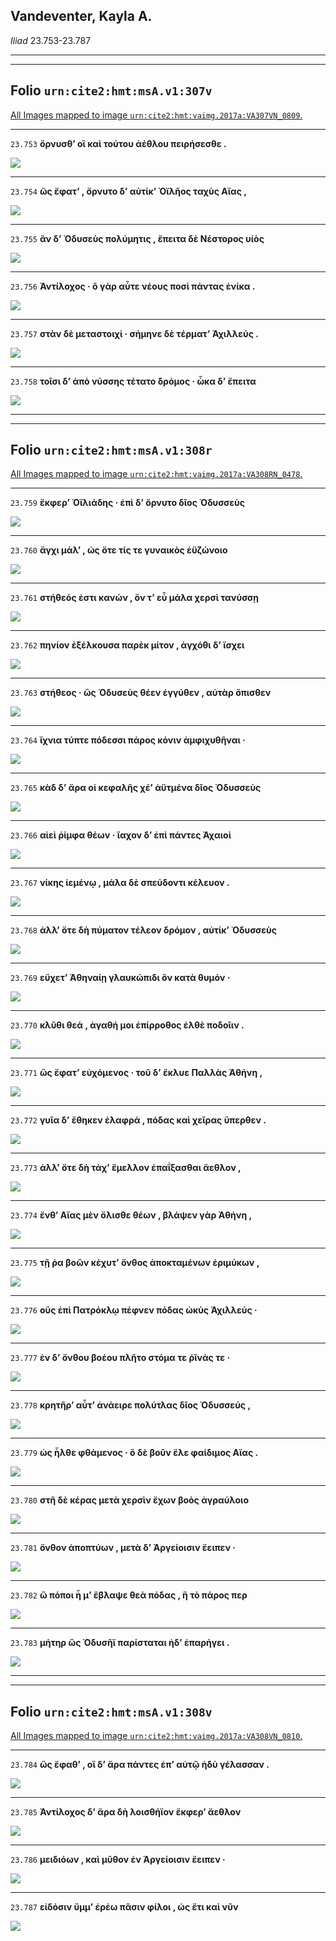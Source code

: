 

## Vandeventer, Kayla A.

*Iliad* 23.753-23.787

---

---

## **Folio `urn:cite2:hmt:msA.v1:307v`**



[All Images mapped to image `urn:cite2:hmt:vaimg.2017a:VA307VN_0809`.](http://www.homermultitext.org/ict2/index.html?urn=urn:cite2:hmt:vaimg.2017a:VA307VN_0809@0.4678,0.6123,0.4536,0.02241&urn=urn:cite2:hmt:vaimg.2017a:VA307VN_0809@0.4923,0.6315,0.4130,0.01715&urn=urn:cite2:hmt:vaimg.2017a:VA307VN_0809@0.4937,0.6479,0.4224,0.01909&urn=urn:cite2:hmt:vaimg.2017a:VA307VN_0809@0.4899,0.6693,0.4234,0.02089&urn=urn:cite2:hmt:vaimg.2017a:VA307VN_0809@0.4934,0.6841,0.4272,0.02490&urn=urn:cite2:hmt:vaimg.2017a:VA307VN_0809@0.4784,0.7022,0.4357,0.02669)

---- 

 `23.753`  **ὄρνυσθʼ οἳ καὶ τούτου ἀέθλου πειρήσεσθε .** 

 <a href="http://www.homermultitext.org/ict2/index.html?urn=urn:cite2:hmt:vaimg.2017a:VA307VN_0809@0.4678,0.6123,0.4536,0.02241"><img src="http://beta.hpcc.uh.edu/scs/image/500/500/urn:cite2:hmt:vaimg.2017a:VA307VN_0809@0.4678,0.6123,0.4536,0.02241"/></a> 

---- 

 `23.754`  **ὣς ἔφατʼ , ὄρνυτο δʼ αὐτίκʼ Ὀϊλῆος ταχὺς Αἴας ,** 

 <a href="http://www.homermultitext.org/ict2/index.html?urn=urn:cite2:hmt:vaimg.2017a:VA307VN_0809@0.4923,0.6315,0.4130,0.01715"><img src="http://beta.hpcc.uh.edu/scs/image/500/500/urn:cite2:hmt:vaimg.2017a:VA307VN_0809@0.4923,0.6315,0.4130,0.01715"/></a> 

---- 

 `23.755`  **ἂν δʼ Ὀδυσεὺς πολύμητις , ἔπειτα δὲ Νέστορος υἱὸς** 

 <a href="http://www.homermultitext.org/ict2/index.html?urn=urn:cite2:hmt:vaimg.2017a:VA307VN_0809@0.4937,0.6479,0.4224,0.01909"><img src="http://beta.hpcc.uh.edu/scs/image/500/500/urn:cite2:hmt:vaimg.2017a:VA307VN_0809@0.4937,0.6479,0.4224,0.01909"/></a> 

---- 

 `23.756`  **Ἀντίλοχος · ὃ γὰρ αὖτε νέους ποσὶ πάντας ἐνίκα .** 

 <a href="http://www.homermultitext.org/ict2/index.html?urn=urn:cite2:hmt:vaimg.2017a:VA307VN_0809@0.4899,0.6693,0.4234,0.02089"><img src="http://beta.hpcc.uh.edu/scs/image/500/500/urn:cite2:hmt:vaimg.2017a:VA307VN_0809@0.4899,0.6693,0.4234,0.02089"/></a> 

---- 

 `23.757`  **στὰν δὲ μεταστοιχί · σήμηνε δὲ τέρματʼ Ἀχιλλεύς .** 

 <a href="http://www.homermultitext.org/ict2/index.html?urn=urn:cite2:hmt:vaimg.2017a:VA307VN_0809@0.4934,0.6841,0.4272,0.02490"><img src="http://beta.hpcc.uh.edu/scs/image/500/500/urn:cite2:hmt:vaimg.2017a:VA307VN_0809@0.4934,0.6841,0.4272,0.02490"/></a> 

---- 

 `23.758`  **τοῖσι δʼ ἀπὸ νύσσης τέτατο δρόμος · ὦκα δʼ ἔπειτα** 

 <a href="http://www.homermultitext.org/ict2/index.html?urn=urn:cite2:hmt:vaimg.2017a:VA307VN_0809@0.4784,0.7022,0.4357,0.02669"><img src="http://beta.hpcc.uh.edu/scs/image/500/500/urn:cite2:hmt:vaimg.2017a:VA307VN_0809@0.4784,0.7022,0.4357,0.02669"/></a> 

---

---

## **Folio `urn:cite2:hmt:msA.v1:308r`**



[All Images mapped to image `urn:cite2:hmt:vaimg.2017a:VA308RN_0478`.](http://www.homermultitext.org/ict2/index.html?urn=urn:cite2:hmt:vaimg.2017a:VA308RN_0478@0.2085,0.1914,0.3773,0.02711&urn=urn:cite2:hmt:vaimg.2017a:VA308RN_0478@0.2073,0.2130,0.3729,0.02683&urn=urn:cite2:hmt:vaimg.2017a:VA308RN_0478@0.2063,0.2360,0.4062,0.02102&urn=urn:cite2:hmt:vaimg.2017a:VA308RN_0478@0.2060,0.2510,0.4005,0.02324&urn=urn:cite2:hmt:vaimg.2017a:VA308RN_0478@0.2084,0.2723,0.4237,0.02268&urn=urn:cite2:hmt:vaimg.2017a:VA308RN_0478@0.2047,0.2896,0.4219,0.02434&urn=urn:cite2:hmt:vaimg.2017a:VA308RN_0478@0.2023,0.3069,0.4368,0.02600&urn=urn:cite2:hmt:vaimg.2017a:VA308RN_0478@0.2019,0.3278,0.4071,0.02254&urn=urn:cite2:hmt:vaimg.2017a:VA308RN_0478@0.2045,0.3477,0.3963,0.02172&urn=urn:cite2:hmt:vaimg.2017a:VA308RN_0478@0.1990,0.3649,0.4427,0.02752&urn=urn:cite2:hmt:vaimg.2017a:VA308RN_0478@0.1984,0.3844,0.4154,0.02600&urn=urn:cite2:hmt:vaimg.2017a:VA308RN_0478@0.2032,0.4055,0.4206,0.02393&urn=urn:cite2:hmt:vaimg.2017a:VA308RN_0478@0.1984,0.4248,0.4573,0.02268&urn=urn:cite2:hmt:vaimg.2017a:VA308RN_0478@0.1960,0.4408,0.4573,0.02669&urn=urn:cite2:hmt:vaimg.2017a:VA308RN_0478@0.1947,0.4628,0.4134,0.02227&urn=urn:cite2:hmt:vaimg.2017a:VA308RN_0478@0.1969,0.4820,0.4353,0.02089&urn=urn:cite2:hmt:vaimg.2017a:VA308RN_0478@0.1945,0.4986,0.4713,0.02517&urn=urn:cite2:hmt:vaimg.2017a:VA308RN_0478@0.2119,0.5202,0.4453,0.02310&urn=urn:cite2:hmt:vaimg.2017a:VA308RN_0478@0.2113,0.5378,0.3990,0.02296&urn=urn:cite2:hmt:vaimg.2017a:VA308RN_0478@0.2097,0.5584,0.4154,0.02116&urn=urn:cite2:hmt:vaimg.2017a:VA308RN_0478@0.2010,0.5744,0.4519,0.02351&urn=urn:cite2:hmt:vaimg.2017a:VA308RN_0478@0.2043,0.5935,0.4213,0.02545&urn=urn:cite2:hmt:vaimg.2017a:VA308RN_0478@0.2060,0.6131,0.4066,0.02351&urn=urn:cite2:hmt:vaimg.2017a:VA308RN_0478@0.1997,0.6331,0.4416,0.02227&urn=urn:cite2:hmt:vaimg.2017a:VA308RN_0478@0.2038,0.6509,0.4108,0.02863)

---- 

 `23.759`  **ἔκφερʼ Ὀϊλιάδης · ἐπὶ δʼ ὄρνυτο δῖος Ὀδυσσεὺς** 

 <a href="http://www.homermultitext.org/ict2/index.html?urn=urn:cite2:hmt:vaimg.2017a:VA308RN_0478@0.2085,0.1914,0.3773,0.02711"><img src="http://beta.hpcc.uh.edu/scs/image/500/500/urn:cite2:hmt:vaimg.2017a:VA308RN_0478@0.2085,0.1914,0.3773,0.02711"/></a> 

---- 

 `23.760`  **ἄγχι μάλʼ , ὡς ὅτε τίς τε γυναικὸς ἐϋζώνοιο** 

 <a href="http://www.homermultitext.org/ict2/index.html?urn=urn:cite2:hmt:vaimg.2017a:VA308RN_0478@0.2073,0.2130,0.3729,0.02683"><img src="http://beta.hpcc.uh.edu/scs/image/500/500/urn:cite2:hmt:vaimg.2017a:VA308RN_0478@0.2073,0.2130,0.3729,0.02683"/></a> 

---- 

 `23.761`  **στήθεός ἐστι κανών , ὅν τʼ εὖ μάλα χερσὶ τανύσσῃ** 

 <a href="http://www.homermultitext.org/ict2/index.html?urn=urn:cite2:hmt:vaimg.2017a:VA308RN_0478@0.2063,0.2360,0.4062,0.02102"><img src="http://beta.hpcc.uh.edu/scs/image/500/500/urn:cite2:hmt:vaimg.2017a:VA308RN_0478@0.2063,0.2360,0.4062,0.02102"/></a> 

---- 

 `23.762`  **πηνίον ἐξέλκουσα παρὲκ μίτον , ἀγχόθι δʼ ἴσχει** 

 <a href="http://www.homermultitext.org/ict2/index.html?urn=urn:cite2:hmt:vaimg.2017a:VA308RN_0478@0.2060,0.2510,0.4005,0.02324"><img src="http://beta.hpcc.uh.edu/scs/image/500/500/urn:cite2:hmt:vaimg.2017a:VA308RN_0478@0.2060,0.2510,0.4005,0.02324"/></a> 

---- 

 `23.763`  **στήθεος · ὣς Ὀδυσεὺς θέεν ἐγγύθεν , αὐτὰρ ὄπισθεν** 

 <a href="http://www.homermultitext.org/ict2/index.html?urn=urn:cite2:hmt:vaimg.2017a:VA308RN_0478@0.2084,0.2723,0.4237,0.02268"><img src="http://beta.hpcc.uh.edu/scs/image/500/500/urn:cite2:hmt:vaimg.2017a:VA308RN_0478@0.2084,0.2723,0.4237,0.02268"/></a> 

---- 

 `23.764`  **ἴχνια τύπτε πόδεσσι πάρος κόνιν ἀμφιχυθῆναι ·** 

 <a href="http://www.homermultitext.org/ict2/index.html?urn=urn:cite2:hmt:vaimg.2017a:VA308RN_0478@0.2047,0.2896,0.4219,0.02434"><img src="http://beta.hpcc.uh.edu/scs/image/500/500/urn:cite2:hmt:vaimg.2017a:VA308RN_0478@0.2047,0.2896,0.4219,0.02434"/></a> 

---- 

 `23.765`  **κὰδ δʼ ἄρα οἱ κεφαλῆς χέʼ ἀϋτμένα δῖος Ὀδυσσεὺς** 

 <a href="http://www.homermultitext.org/ict2/index.html?urn=urn:cite2:hmt:vaimg.2017a:VA308RN_0478@0.2023,0.3069,0.4368,0.02600"><img src="http://beta.hpcc.uh.edu/scs/image/500/500/urn:cite2:hmt:vaimg.2017a:VA308RN_0478@0.2023,0.3069,0.4368,0.02600"/></a> 

---- 

 `23.766`  **αἰεὶ ῥίμφα θέων · ἴαχον δʼ ἐπὶ πάντες Ἀχαιοὶ** 

 <a href="http://www.homermultitext.org/ict2/index.html?urn=urn:cite2:hmt:vaimg.2017a:VA308RN_0478@0.2019,0.3278,0.4071,0.02254"><img src="http://beta.hpcc.uh.edu/scs/image/500/500/urn:cite2:hmt:vaimg.2017a:VA308RN_0478@0.2019,0.3278,0.4071,0.02254"/></a> 

---- 

 `23.767`  **νίκης ἱεμένῳ , μάλα δὲ σπεύδοντι κέλευον .** 

 <a href="http://www.homermultitext.org/ict2/index.html?urn=urn:cite2:hmt:vaimg.2017a:VA308RN_0478@0.2045,0.3477,0.3963,0.02172"><img src="http://beta.hpcc.uh.edu/scs/image/500/500/urn:cite2:hmt:vaimg.2017a:VA308RN_0478@0.2045,0.3477,0.3963,0.02172"/></a> 

---- 

 `23.768`  **ἀλλʼ ὅτε δὴ πύματον τέλεον δρόμον , αὐτίκʼ Ὀδυσσεὺς** 

 <a href="http://www.homermultitext.org/ict2/index.html?urn=urn:cite2:hmt:vaimg.2017a:VA308RN_0478@0.1990,0.3649,0.4427,0.02752"><img src="http://beta.hpcc.uh.edu/scs/image/500/500/urn:cite2:hmt:vaimg.2017a:VA308RN_0478@0.1990,0.3649,0.4427,0.02752"/></a> 

---- 

 `23.769`  **εὔχετʼ Ἀθηναίῃ γλαυκώπιδι ὃν κατὰ θυμόν ·** 

 <a href="http://www.homermultitext.org/ict2/index.html?urn=urn:cite2:hmt:vaimg.2017a:VA308RN_0478@0.1984,0.3844,0.4154,0.02600"><img src="http://beta.hpcc.uh.edu/scs/image/500/500/urn:cite2:hmt:vaimg.2017a:VA308RN_0478@0.1984,0.3844,0.4154,0.02600"/></a> 

---- 

 `23.770`  **κλῦθι θεά , ἀγαθή μοι ἐπίρροθος ἐλθὲ ποδοῖιν .** 

 <a href="http://www.homermultitext.org/ict2/index.html?urn=urn:cite2:hmt:vaimg.2017a:VA308RN_0478@0.2032,0.4055,0.4206,0.02393"><img src="http://beta.hpcc.uh.edu/scs/image/500/500/urn:cite2:hmt:vaimg.2017a:VA308RN_0478@0.2032,0.4055,0.4206,0.02393"/></a> 

---- 

 `23.771`  **ὣς ἔφατʼ εὐχόμενος · τοῦ δʼ ἔκλυε Παλλὰς Ἀθήνη ,** 

 <a href="http://www.homermultitext.org/ict2/index.html?urn=urn:cite2:hmt:vaimg.2017a:VA308RN_0478@0.1984,0.4248,0.4573,0.02268"><img src="http://beta.hpcc.uh.edu/scs/image/500/500/urn:cite2:hmt:vaimg.2017a:VA308RN_0478@0.1984,0.4248,0.4573,0.02268"/></a> 

---- 

 `23.772`  **γυῖα δʼ ἔθηκεν ἐλαφρά , πόδας καὶ χεῖρας ὕπερθεν .** 

 <a href="http://www.homermultitext.org/ict2/index.html?urn=urn:cite2:hmt:vaimg.2017a:VA308RN_0478@0.1960,0.4408,0.4573,0.02669"><img src="http://beta.hpcc.uh.edu/scs/image/500/500/urn:cite2:hmt:vaimg.2017a:VA308RN_0478@0.1960,0.4408,0.4573,0.02669"/></a> 

---- 

 `23.773`  **ἀλλʼ ὅτε δὴ τάχʼ ἔμελλον ἐπαΐξασθαι ἄεθλον ,** 

 <a href="http://www.homermultitext.org/ict2/index.html?urn=urn:cite2:hmt:vaimg.2017a:VA308RN_0478@0.1947,0.4628,0.4134,0.02227"><img src="http://beta.hpcc.uh.edu/scs/image/500/500/urn:cite2:hmt:vaimg.2017a:VA308RN_0478@0.1947,0.4628,0.4134,0.02227"/></a> 

---- 

 `23.774`  **ἔνθʼ Αἴας μὲν ὄλισθε θέων , βλάψεν γὰρ Ἀθήνη ,** 

 <a href="http://www.homermultitext.org/ict2/index.html?urn=urn:cite2:hmt:vaimg.2017a:VA308RN_0478@0.1969,0.4820,0.4353,0.02089"><img src="http://beta.hpcc.uh.edu/scs/image/500/500/urn:cite2:hmt:vaimg.2017a:VA308RN_0478@0.1969,0.4820,0.4353,0.02089"/></a> 

---- 

 `23.775`  **τῇ ῥα βοῶν κέχυτʼ ὄνθος ἀποκταμένων ἐριμύκων ,** 

 <a href="http://www.homermultitext.org/ict2/index.html?urn=urn:cite2:hmt:vaimg.2017a:VA308RN_0478@0.1945,0.4986,0.4713,0.02517"><img src="http://beta.hpcc.uh.edu/scs/image/500/500/urn:cite2:hmt:vaimg.2017a:VA308RN_0478@0.1945,0.4986,0.4713,0.02517"/></a> 

---- 

 `23.776`  **οὓς ἐπὶ Πατρόκλῳ πέφνεν πόδας ὠκὺς Ἀχιλλεύς ·** 

 <a href="http://www.homermultitext.org/ict2/index.html?urn=urn:cite2:hmt:vaimg.2017a:VA308RN_0478@0.2119,0.5202,0.4453,0.02310"><img src="http://beta.hpcc.uh.edu/scs/image/500/500/urn:cite2:hmt:vaimg.2017a:VA308RN_0478@0.2119,0.5202,0.4453,0.02310"/></a> 

---- 

 `23.777`  **ἐν δʼ ὄνθου βοέου πλῆτο στόμα τε ῥῖνάς τε ·** 

 <a href="http://www.homermultitext.org/ict2/index.html?urn=urn:cite2:hmt:vaimg.2017a:VA308RN_0478@0.2113,0.5378,0.3990,0.02296"><img src="http://beta.hpcc.uh.edu/scs/image/500/500/urn:cite2:hmt:vaimg.2017a:VA308RN_0478@0.2113,0.5378,0.3990,0.02296"/></a> 

---- 

 `23.778`  **κρητῆρʼ αὖτʼ ἀνάειρε πολύτλας δῖος Ὀδυσσεύς ,** 

 <a href="http://www.homermultitext.org/ict2/index.html?urn=urn:cite2:hmt:vaimg.2017a:VA308RN_0478@0.2097,0.5584,0.4154,0.02116"><img src="http://beta.hpcc.uh.edu/scs/image/500/500/urn:cite2:hmt:vaimg.2017a:VA308RN_0478@0.2097,0.5584,0.4154,0.02116"/></a> 

---- 

 `23.779`  **ὡς ἦλθε φθάμενος · ὃ δὲ βοῦν ἕλε φαίδιμος Αἴας .** 

 <a href="http://www.homermultitext.org/ict2/index.html?urn=urn:cite2:hmt:vaimg.2017a:VA308RN_0478@0.2010,0.5744,0.4519,0.02351"><img src="http://beta.hpcc.uh.edu/scs/image/500/500/urn:cite2:hmt:vaimg.2017a:VA308RN_0478@0.2010,0.5744,0.4519,0.02351"/></a> 

---- 

 `23.780`  **στῆ δὲ κέρας μετὰ χερσὶν ἔχων βοὸς ἀγραύλοιο** 

 <a href="http://www.homermultitext.org/ict2/index.html?urn=urn:cite2:hmt:vaimg.2017a:VA308RN_0478@0.2043,0.5935,0.4213,0.02545"><img src="http://beta.hpcc.uh.edu/scs/image/500/500/urn:cite2:hmt:vaimg.2017a:VA308RN_0478@0.2043,0.5935,0.4213,0.02545"/></a> 

---- 

 `23.781`  **ὄνθον ἀποπτύων , μετὰ δʼ Ἀργείοισιν ἔειπεν ·** 

 <a href="http://www.homermultitext.org/ict2/index.html?urn=urn:cite2:hmt:vaimg.2017a:VA308RN_0478@0.2060,0.6131,0.4066,0.02351"><img src="http://beta.hpcc.uh.edu/scs/image/500/500/urn:cite2:hmt:vaimg.2017a:VA308RN_0478@0.2060,0.6131,0.4066,0.02351"/></a> 

---- 

 `23.782`  **ὢ πόποι ἦ μʼ ἔβλαψε θεὰ πόδας , ἣ τὸ πάρος περ** 

 <a href="http://www.homermultitext.org/ict2/index.html?urn=urn:cite2:hmt:vaimg.2017a:VA308RN_0478@0.1997,0.6331,0.4416,0.02227"><img src="http://beta.hpcc.uh.edu/scs/image/500/500/urn:cite2:hmt:vaimg.2017a:VA308RN_0478@0.1997,0.6331,0.4416,0.02227"/></a> 

---- 

 `23.783`  **μήτηρ ὣς Ὀδυσῆϊ παρίσταται ἠδʼ ἐπαρήγει .** 

 <a href="http://www.homermultitext.org/ict2/index.html?urn=urn:cite2:hmt:vaimg.2017a:VA308RN_0478@0.2038,0.6509,0.4108,0.02863"><img src="http://beta.hpcc.uh.edu/scs/image/500/500/urn:cite2:hmt:vaimg.2017a:VA308RN_0478@0.2038,0.6509,0.4108,0.02863"/></a> 

---

---

## **Folio `urn:cite2:hmt:msA.v1:308v`**



[All Images mapped to image `urn:cite2:hmt:vaimg.2017a:VA308VN_0810`.](http://www.homermultitext.org/ict2/index.html?urn=urn:cite2:hmt:vaimg.2017a:VA308VN_0810@0.4888,0.2225,0.4387,0.02531&urn=urn:cite2:hmt:vaimg.2017a:VA308VN_0810@0.4906,0.2436,0.4127,0.02531&urn=urn:cite2:hmt:vaimg.2017a:VA308VN_0810@0.4941,0.2660,0.4064,0.02061&urn=urn:cite2:hmt:vaimg.2017a:VA308VN_0810@0.4917,0.2840,0.4066,0.01881)

---- 

 `23.784`  **ὣς ἔφαθʼ , οἳ δʼ ἄρα πάντες ἐπʼ αὐτῷ ἡδὺ γέλασσαν .** 

 <a href="http://www.homermultitext.org/ict2/index.html?urn=urn:cite2:hmt:vaimg.2017a:VA308VN_0810@0.4888,0.2225,0.4387,0.02531"><img src="http://beta.hpcc.uh.edu/scs/image/500/500/urn:cite2:hmt:vaimg.2017a:VA308VN_0810@0.4888,0.2225,0.4387,0.02531"/></a> 

---- 

 `23.785`  **Ἀντίλοχος δʼ ἄρα δὴ λοισθήϊον ἔκφερʼ ἄεθλον** 

 <a href="http://www.homermultitext.org/ict2/index.html?urn=urn:cite2:hmt:vaimg.2017a:VA308VN_0810@0.4906,0.2436,0.4127,0.02531"><img src="http://beta.hpcc.uh.edu/scs/image/500/500/urn:cite2:hmt:vaimg.2017a:VA308VN_0810@0.4906,0.2436,0.4127,0.02531"/></a> 

---- 

 `23.786`  **μειδιόων , καὶ μῦθον ἐν Ἀργείοισιν ἔειπεν ·** 

 <a href="http://www.homermultitext.org/ict2/index.html?urn=urn:cite2:hmt:vaimg.2017a:VA308VN_0810@0.4941,0.2660,0.4064,0.02061"><img src="http://beta.hpcc.uh.edu/scs/image/500/500/urn:cite2:hmt:vaimg.2017a:VA308VN_0810@0.4941,0.2660,0.4064,0.02061"/></a> 

---- 

 `23.787`  **εἰδόσιν ὔμμʼ ἐρέω πᾶσιν φίλοι , ὡς ἔτι καὶ νῦν** 

 <a href="http://www.homermultitext.org/ict2/index.html?urn=urn:cite2:hmt:vaimg.2017a:VA308VN_0810@0.4917,0.2840,0.4066,0.01881"><img src="http://beta.hpcc.uh.edu/scs/image/500/500/urn:cite2:hmt:vaimg.2017a:VA308VN_0810@0.4917,0.2840,0.4066,0.01881"/></a> 